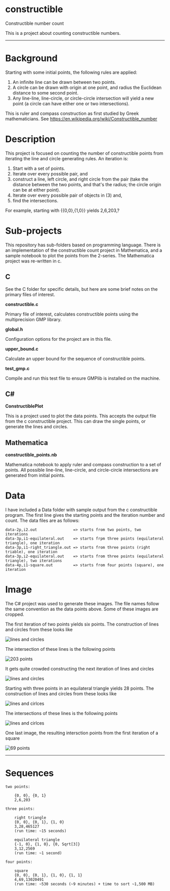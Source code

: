 # constructible
Constructible number count

This is a project about counting constructible numbers. 

-----

# Background

Starting with some initial points, the following rules are applied:

1. An infinite line can be drawn between two points.  
2. A circle can be drawn with origin at one point, and radius the Euclidean distance to some second point.  
3. Any line-line, line-circle, or circle-circle intersection will yield a new point (a circle can have either one or two intersections). 

This is ruler and compass construction as first studied by Greek mathematicians. See https://en.wikipedia.org/wiki/Constructible_number

# Description

This project is focused on counting the number of constructible points from iterating the line and circle generating rules. An iteration is:  

1. Start with a set of points.
2. Iterate over every possible pair, and
3. construct a line, left circle, and right circle from the pair (take the distance between the two points, and that's the radius; the circle origin can be at either point).
4. Iterate over every possible pair of objects in (3) and,
5. find the intersections.

For example, starting with {{0,0},{1,0}} yields 2,6,203,?

# Sub-projects

This repository has sub-folders based on programming language. There is an implementation
of the constructible count project in Mathematica, and a sample notebook to plot the points from the
2-series. The Mathematica project was re-written in c.

## C

See the C folder for specific details, but here are some brief notes on the primary files of interest.

**constructible.c**

Primary file of interest, calculates constructible points using the multiprecision GMP library.

**global.h**

Configuration options for the project are in this file.

**upper_bound.c**

Calculate an upper bound for the sequence of constructible points.

**test_gmp.c**

Compile and run this test file to ensure GMPlib is installed on the machine.

## C\#

**ConstructiblePlot**

This is a project used to plot the data points. This accepts the output file from the c constructible project. This can draw the single points, or generate the lines and circles.

## Mathematica

**constructible_points.nb**

Mathematica notebook to apply ruler and compass construction to a set of points. All possible line-line, line-circle, and circle-circle intersections are generated from initial points.

# Data

I have included a Data folder with sample output from the c constructible program. The first line gives the starting points and the iteration number and count. The data files are as follows:  

    data-2p,i2.out                => starts from two points, two iterations
    data-3p,i1-equilateral.out    => starts frpm three points (equilateral triangle), one iteration
    data-3p,i1-right_triangle.out => starts from three points (right triable), one iteration
    data-3p,i2-equilateral.out    => starts from three points (equilateral triangle), two iterations
    data-4p,i1-square.out         => starts from four points (square), one iteration

# Image

The C# project was used to generate these images. The file names follow the same convention as the data points above. Some of these images are cropped.  

The first iteration of two points yields six points. The construction of lines and circles from these looks like

![lines and circles](https://github.com/burnsba/constructible/raw/master/image/small-2p,i1-lines.jpg)  

The intersection of these lines is the following points

![203 points](https://github.com/burnsba/constructible/raw/master/image/small-2p,i2-points.jpg)  

It gets quite crowded constructing the next iteration of lines and circles

![lines and circles](https://github.com/burnsba/constructible/raw/master/image/small-2p,i2-lines.jpg)  

Starting with three points in an equilateral triangle yields 28 points. The construction of lines and circles from these looks like

![lines and cirlces](https://github.com/burnsba/constructible/raw/master/image/small-3p,i1-equilateral-lines.jpg)  

The intersections of these lines is the following points

![lines and cirlces](https://github.com/burnsba/constructible/raw/master/image/small-3p,i2-equilateral-points.jpg)  

One last image, the resulting intersction points from the first iteration of a square

![69 points](https://github.com/burnsba/constructible/raw/master/image/small-4p,i1-square-points.jpg)  

-----

# Sequences

    two points:
    
        {0, 0}, {0, 1}
        2,6,203

    three points:

        right triangle
        {0, 0}, {0, 1}, {1, 0}
        3,28,465127
        (run time: ~15 seconds)

        equilateral triangle
        {-1, 0}, {1, 0}, {0, Sqrt[3]}
        3,12,2569
        (run time: ~1 second)

    four points:

        square
        {0, 0}, {0, 1}, {1, 0}, {1, 1}
        4,69,13020491
        (run time: ~530 seconds (~9 minutes) + time to sort ~1,500 MB)
